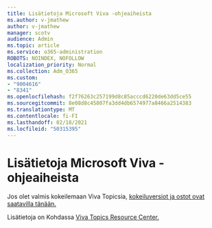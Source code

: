 ```yaml
---
title: Lisätietoja Microsoft Viva -ohjeaiheista
ms.author: v-jmathew
author: v-jmathew
manager: scotv
audience: Admin
ms.topic: article
ms.service: o365-administration
ROBOTS: NOINDEX, NOFOLLOW
localization_priority: Normal
ms.collection: Adm_O365
ms.custom:
- "9004616"
- "8341"
ms.openlocfilehash: f2f76263c257199d8c85acccd6220de63dd5ce55
ms.sourcegitcommit: 8e08d8c45807fa3dd4db6574977a8466a2514383
ms.translationtype: MT
ms.contentlocale: fi-FI
ms.lasthandoff: 02/18/2021
ms.locfileid: "50315395"
---
```

# <a name="learn-more-about-microsoft-viva-topics"></a>Lisätietoja Microsoft Viva -ohjeaiheista

Jos olet valmis kokeilemaan Viva Topicsia, [kokeiluversiot ja ostot ovat saatavilla tänään.](https://aka.ms/BuyVivaTopics)

Lisätietoja on Kohdassa [Viva Topics Resource Center.](https://aka.ms/viva/topics/resources)
